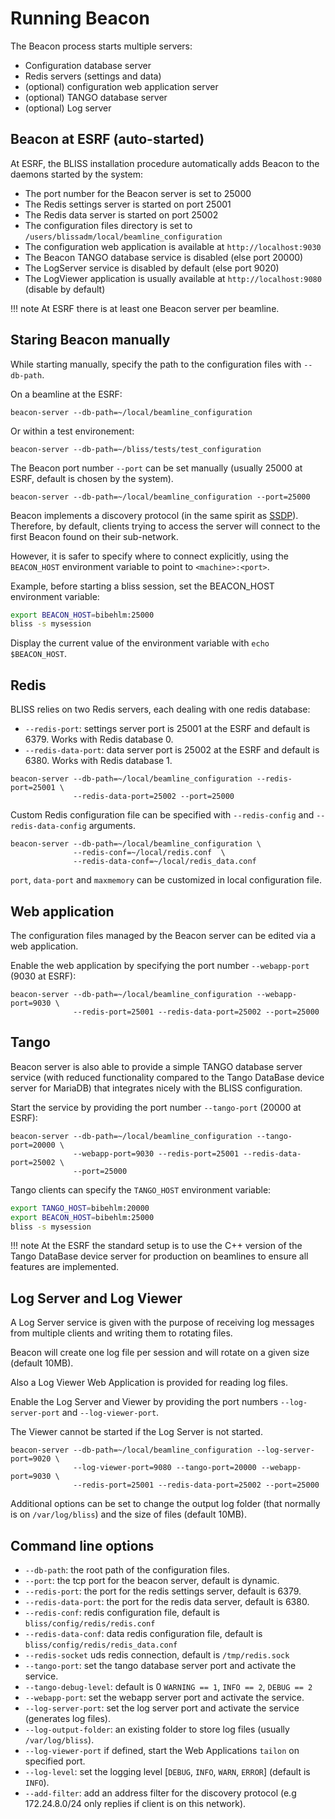 # Running Beacon

The Beacon process starts multiple servers:

* Configuration database server
* Redis servers (settings and data)
* (optional) configuration web application server
* (optional) TANGO database server
* (optional) Log server


## Beacon at ESRF (auto-started)

At ESRF, the BLISS installation procedure automatically adds Beacon to the
daemons started by the system:

* The port number for the Beacon server is set to 25000
* The Redis settings server is started on port 25001
* The Redis data server is started on port 25002
* The configuration files directory is set to `/users/blissadm/local/beamline_configuration`
* The configuration web application is available at `http://localhost:9030`
* The Beacon TANGO database service is disabled (else port 20000)
* The LogServer service is disabled by default (else port 9020)
* The LogViewer application is usually available at `http://localhost:9080` (disable by default)

!!! note
    At ESRF there is at least one Beacon server per beamline.


## Staring Beacon manually

While starting manually, specify the path to the configuration files with `--db-path`.

On a beamline at the ESRF:
```shell
beacon-server --db-path=~/local/beamline_configuration
```

Or within a test environement:
```shell
beacon-server --db-path=~/bliss/tests/test_configuration
```

The Beacon port number `--port` can be set manually (usually 25000 at ESRF,
default is chosen by the system).

```shell
beacon-server --db-path=~/local/beamline_configuration --port=25000
```

Beacon implements a discovery protocol (in the same spirit as
[SSDP](https://en.wikipedia.org/wiki/Simple_Service_Discovery_Protocol)).
Therefore, by default, clients trying to access the server will connect to the
first Beacon found on their sub-network.

However, it is safer to specify where to connect explicitly, using the
`BEACON_HOST` environment variable to point to `<machine>:<port>`.

Example, before starting a bliss session, set the BEACON_HOST environment
variable:

```bash
export BEACON_HOST=bibehlm:25000
bliss -s mysession
```

Display the current value of the environment variable with `echo $BEACON_HOST`.


## Redis

BLISS relies on two Redis servers, each dealing with one redis database:

* `--redis-port`: settings server port is 25001 at the ESRF and default
  is 6379. Works with Redis database 0.
* `--redis-data-port`: data server port is 25002 at the ESRF and default
  is 6380.  Works with Redis database 1.

```shell
beacon-server --db-path=~/local/beamline_configuration --redis-port=25001 \
              --redis-data-port=25002 --port=25000
```

Custom Redis configuration file can be specified with `--redis-config` and
`--redis-data-config` arguments.

```shell
beacon-server --db-path=~/local/beamline_configuration \
              --redis-conf=~/local/redis.conf  \
              --redis-data-conf=~/local/redis_data.conf
```

`port`, `data-port` and `maxmemory` can be customized in local configuration file.


## Web application

The configuration files managed by the Beacon server can be edited via a web application.

Enable the web application by specifying the port number `--webapp-port` (9030 at ESRF):

```shell
beacon-server --db-path=~/local/beamline_configuration --webapp-port=9030 \
              --redis-port=25001 --redis-data-port=25002 --port=25000
```

## Tango

Beacon server is also able to provide a simple TANGO database server service
(with reduced functionality compared to the Tango DataBase device server for
MariaDB) that integrates nicely with the BLISS configuration.

Start the service by providing the port number `--tango-port` (20000 at ESRF):

```shell
beacon-server --db-path=~/local/beamline_configuration --tango-port=20000 \
              --webapp-port=9030 --redis-port=25001 --redis-data-port=25002 \
              --port=25000
```

Tango clients can specify the `TANGO_HOST` environment variable:

```bash
export TANGO_HOST=bibehlm:20000
export BEACON_HOST=bibehlm:25000
bliss -s mysession
```

!!! note
    At the ESRF the standard setup is to use the C++ version of the Tango DataBase
    device server for production on beamlines to ensure all features are
    implemented.

## Log Server and Log Viewer

A Log Server service is given with the purpose of receiving log messages from
multiple clients and writing them to rotating files.

Beacon will create one log file per session and will rotate on a given size (default 10MB).

Also a Log Viewer Web Application is provided for reading log files.

Enable the Log Server and Viewer by providing the port numbers
`--log-server-port` and `--log-viewer-port`.

The Viewer cannot be started if the Log Server is not started.

```shell
beacon-server --db-path=~/local/beamline_configuration --log-server-port=9020 \
              --log-viewer-port=9080 --tango-port=20000 --webapp-port=9030 \
              --redis-port=25001 --redis-data-port=25002 --port=25000
```

Additional options can be set to change the output log folder (that normally is
on `/var/log/bliss`) and the size of files (default 10MB).

## Command line options

* `--db-path`: the root path of the configuration files.
* `--port`: the tcp port for the beacon server, default is dynamic.
* `--redis-port`: the port for the redis settings server, default is 6379.
* `--redis-data-port`: the port for the redis data server, default is 6380.
* `--redis-conf`: redis configuration file, default is `bliss/config/redis/redis.conf`
* `--redis-data-conf`: data redis configuration file, default is `bliss/config/redis/redis_data.conf`
* `--redis-socket` uds redis connection, default is `/tmp/redis.sock`
* `--tango-port`: set the tango database server port and activate the service.
* `--tango-debug-level`: default is 0 `WARNING == 1`, `INFO == 2`, `DEBUG == 2`
* `--webapp-port`: set the webapp server port and activate the service.
* `--log-server-port`: set the log server port and activate the service (generates log files).
* `--log-output-folder`: an existing folder to store log files (usually `/var/log/bliss`).
* `--log-viewer-port` if defined, start the Web Applications `tailon` on specified port.
* `--log-level`: set the logging level [`DEBUG`, `INFO`, `WARN`, `ERROR`] (default is `INFO`).
* `--add-filter`: add an address filter for the discovery protocol (e.g
  172.24.8.0/24 only replies if client is on this network).
